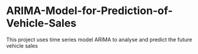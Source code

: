 # ARIMA-Model-for-Prediction-of-Vehicle-Sales
This project uses time series model ARIMA to analyse and predict the future vehicle sales
